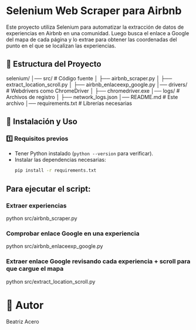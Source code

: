 # Selenium Web Scraper para Airbnb

Este proyecto utiliza Selenium para automatizar la extracción de datos de experiencias en Airbnb en una comunidad. Luego busca el enlace a Google del mapa de cada página y lo extrae para obtener las coordenadas del punto en el que se localizan las experiencias. 

## 📁 Estructura del Proyecto
selenium/ │── src/ # Código fuente │ ├── airbnb_scraper.py │ ├── extract_location_scroll.py │ ├── airbnb_enlaceexp_google.py │── drivers/ # Webdrivers como ChromeDriver │ ├── chromedriver.exe │── logs/ # Archivos de registro │ ├── network_logs.json │── README.md # Este archivo │── requirements.txt # Librerías necesarias

## 🚀 Instalación y Uso

### 1️⃣ Requisitos previos
- Tener Python instalado (`python --version` para verificar).
- Instalar las dependencias necesarias:
  ```bash
  pip install -r requirements.txt

## Para ejecutar el script:
### Extraer experiencias
python src/airbnb_scraper.py
### Comprobar enlace Google en una experiencia
python src/airbnb_enlaceexp_google.py
### Extraer enlace Google revisando cada experiencia + scroll para que cargue el mapa
python src/extract_location_scroll.py

# 📌 Autor
Beatriz Acero